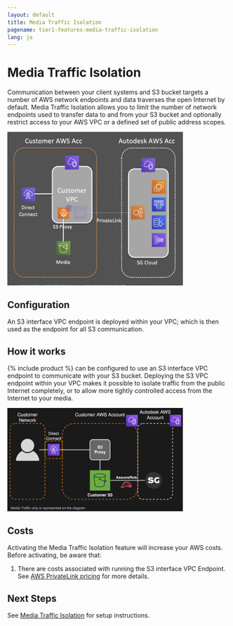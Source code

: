 ```yaml
---
layout: default
title: Media Traffic Isolation
pagename: tier1-features-media-traffic-isolation
lang: ja
---
```


# Media Traffic Isolation

Communication between your client systems and S3 bucket targets a number of AWS network endpoints and data traverses the open Internet by default. Media Traffic Isolation allows you to limit the number of network endpoints used to transfer data to and from your S3 bucket and optionally restrict access to your AWS VPC or a defined set of public address scopes.

<img alt="media-traffic-isolation-overview" src="../images/media-traffic-isolation-overview.png" width="400">

## Configuration
An S3 interface VPC endpoint is deployed within your VPC; which is then used as the endpoint for all S3 communication.

## How it works
{% include product %} can be configured to use an S3 interface VPC endpoint to communicate with your S3 bucket. Deploying the S3 VPC endpoint within your VPC makes it possible to isolate traffic from the public Internet completely, or to allow more tightly controlled access from the Internet to your media.

<img alt="media-traffic-isolation-arch" src="../images/media-traffic-isolation-arch.png" width="400">

## Costs
Activating the Media Traffic Isolation feature will increase your AWS costs. Before activating, be aware that:
1. There are costs associated with running the S3 interface VPC Endpoint. See [AWS PrivateLink pricing](https://aws.amazon.com/privatelink/pricing/) for more details.

## Next Steps
See [Media Traffic Isolation](../setup/media_segregation.md) for setup instructions.

